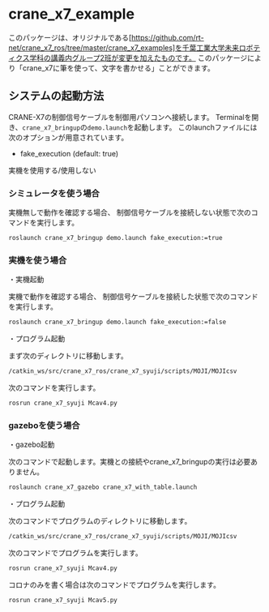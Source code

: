 
# crane_x7_example

このパッケージは、オリジナルである[https://github.com/rt-net/crane_x7_ros/tree/master/crane_x7_examples]を千葉工業大学未来ロボティクス学科の講義内グループ2班が変更を加えたものです。
このパッケージにより「crane_x7に筆を使って、文字を書かせる」ことができます。

## システムの起動方法

CRANE-X7の制御信号ケーブルを制御用パソコンへ接続します。
Terminalを開き、`crane_x7_bringup`の`demo.launch`を起動します。
このlaunchファイルには次のオプションが用意されています。

- fake_execution (default: true)

実機を使用する/使用しない

### シミュレータを使う場合 

実機無しで動作を確認する場合、
制御信号ケーブルを接続しない状態で次のコマンドを実行します。

```sh
roslaunch crane_x7_bringup demo.launch fake_execution:=true
```

### 実機を使う場合

・実機起動

実機で動作を確認する場合、
制御信号ケーブルを接続した状態で次のコマンドを実行します。

```sh
roslaunch crane_x7_bringup demo.launch fake_execution:=false
```
・プログラム起動

まず次のディレクトリに移動します。

```sh
/catkin_ws/src/crane_x7_ros/crane_x7_syuji/scripts/MOJI/MOJIcsv
```

次のコマンドを実行します。
```sh
rosrun crane_x7_syuji Mcav4.py
```

### gazeboを使う場合

・gazebo起動

次のコマンドで起動します。実機との接続やcrane_x7_bringupの実行は必要ありません。

```sh
roslaunch crane_x7_gazebo crane_x7_with_table.launch
```

・プログラム起動

次のコマンドでプログラムのディレクトリに移動します。

```sh
/catkin_ws/src/crane_x7_ros/crane_x7_syuji/scripts/MOJI/MOJIcsv
```

次のコマンドでプログラムを実行します。

```sh
rosrun crane_x7_syuji Mcav4.py
```

コロナのみを書く場合は次のコマンドでプログラムを実行します。
```sh
rosrun crane_x7_syuji Mcav5.py
```



